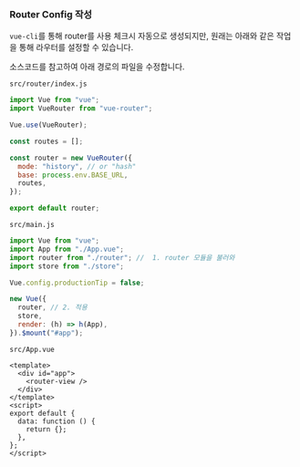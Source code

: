 ### Router Config 작성

`vue-cli`를 통해 router를 사용 체크시 자동으로 생성되지만, 원래는 아래와 같은 작업을 통해 라우터를 설정할 수 있습니다.

소스코드를 참고하여 아래 경로의 파일을 수정합니다.

`src/router/index.js`

```js
import Vue from "vue";
import VueRouter from "vue-router";

Vue.use(VueRouter);

const routes = [];

const router = new VueRouter({
  mode: "history", // or "hash"
  base: process.env.BASE_URL,
  routes,
});

export default router;
```

`src/main.js`

```js
import Vue from "vue";
import App from "./App.vue";
import router from "./router"; //  1. router 모듈을 불러와
import store from "./store";

Vue.config.productionTip = false;

new Vue({
  router, // 2. 적용
  store,
  render: (h) => h(App),
}).$mount("#app");
```

`src/App.vue`

```vue
<template>
  <div id="app">
    <router-view />
  </div>
</template>
<script>
export default {
  data: function () {
    return {};
  },
};
</script>
```
